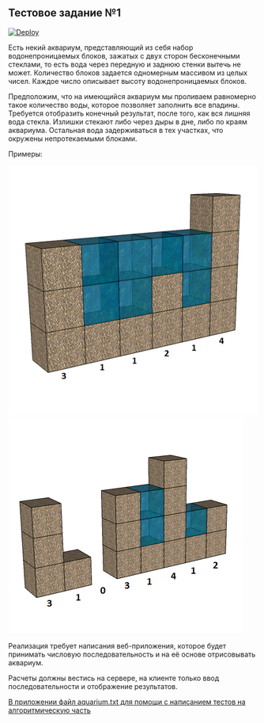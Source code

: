 ## Тестовое задание №1

[![Deploy](https://www.herokucdn.com/deploy/button.svg)](https://aquarium-test1-solution.herokuapp.com/)

Есть некий аквариум, представляющий из себя набор водонепроницаемых блоков, зажатых с двух сторон бесконечными стеклами, то есть вода через передную и заднюю стенки вытечь не может.  Количество блоков задается одномерным массивом из целых чисел. Каждое число описывает высоту водонепроницаемых блоков.
 
Предположим, что на имеющийся аквариум мы проливаем равномерно такое количество воды, которое позволяет заполнить все впадины. Требуется отобразить конечный результат, после того, как вся лишняя вода стекла. Излишки стекают либо через дыры в дне, либо по краям аквариума. Остальная вода задерживаться в тех участках, что окружены непротекаемыми блоками.
 
Примеры:

![демо1](https://github.com/baydak/aquarium/blob/master/water_task_1.png) 
![демо2](https://github.com/baydak/aquarium/blob/master/water_task_2.png)


 
Реализация требует написания веб-приложения, которое будет принимать числовую последовательность и на её основе отрисовывать аквариум.
 
Расчеты должны вестись на сервере, на клиенте только ввод последовательности и отображение результатов.

[В приложении файл aquarium.txt для помощи с написанием тестов на алгоритмическую часть](https://github.com/baydak/aquarium/blob/master/aquarium.txt "Описание")
